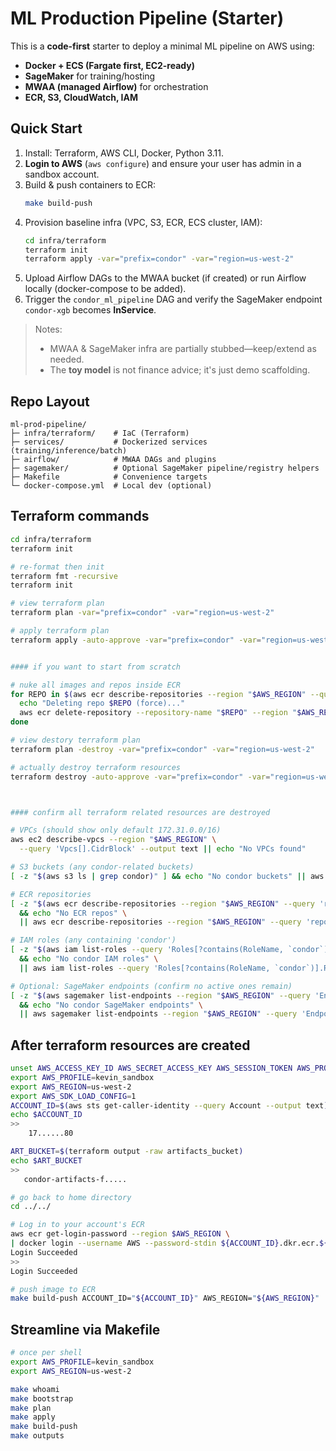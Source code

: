 # ML Production Pipeline (Starter)

This is a **code-first** starter to deploy a minimal ML pipeline on AWS using:
- **Docker + ECS (Fargate first, EC2-ready)**
- **SageMaker** for training/hosting
- **MWAA (managed Airflow)** for orchestration
- **ECR, S3, CloudWatch, IAM**

## Quick Start
1. Install: Terraform, AWS CLI, Docker, Python 3.11.
2. **Login to AWS** (`aws configure`) and ensure your user has admin in a sandbox account.
3. Build & push containers to ECR:
   ```bash
   make build-push
   ```
4. Provision baseline infra (VPC, S3, ECR, ECS cluster, IAM):
   ```bash
   cd infra/terraform
   terraform init
   terraform apply -var="prefix=condor" -var="region=us-west-2"
   ```
5. Upload Airflow DAGs to the MWAA bucket (if created) or run Airflow locally (docker-compose to be added).
6. Trigger the `condor_ml_pipeline` DAG and verify the SageMaker endpoint `condor-xgb` becomes **InService**.

> Notes:
> - MWAA & SageMaker infra are partially stubbed—keep/extend as needed.
> - The **toy model** is not finance advice; it's just demo scaffolding.

## Repo Layout
```
ml-prod-pipeline/
├─ infra/terraform/    # IaC (Terraform)
├─ services/           # Dockerized services (training/inference/batch)
├─ airflow/            # MWAA DAGs and plugins
├─ sagemaker/          # Optional SageMaker pipeline/registry helpers
├─ Makefile            # Convenience targets
└─ docker-compose.yml  # Local dev (optional)
```

## Terraform commands
```bash
cd infra/terraform
terraform init

# re-format then init
terraform fmt -recursive
terraform init

# view terraform plan
terraform plan -var="prefix=condor" -var="region=us-west-2"

# apply terraform plan
terraform apply -auto-approve -var="prefix=condor" -var="region=us-west-2"


#### if you want to start from scratch

# nuke all images and repos inside ECR
for REPO in $(aws ecr describe-repositories --region "$AWS_REGION" --query 'repositories[].repositoryName' --output text); do
  echo "Deleting repo $REPO (force)..."
  aws ecr delete-repository --repository-name "$REPO" --region "$AWS_REGION" --force
done

# view destory terraform plan
terraform plan -destroy -var="prefix=condor" -var="region=us-west-2"

# actually destroy terraform resources
terraform destroy -auto-approve -var="prefix=condor" -var="region=us-west-2"



#### confirm all terraform related resources are destroyed

# VPCs (should show only default 172.31.0.0/16)
aws ec2 describe-vpcs --region "$AWS_REGION" \
  --query 'Vpcs[].CidrBlock' --output text || echo "No VPCs found"

# S3 buckets (any condor-related buckets)
[ -z "$(aws s3 ls | grep condor)" ] && echo "No condor buckets" || aws s3 ls | grep condor

# ECR repositories
[ -z "$(aws ecr describe-repositories --region "$AWS_REGION" --query 'repositories[].repositoryName' --output text)" ] \
  && echo "No ECR repos" \
  || aws ecr describe-repositories --region "$AWS_REGION" --query 'repositories[].repositoryName' --output text

# IAM roles (any containing 'condor')
[ -z "$(aws iam list-roles --query 'Roles[?contains(RoleName, `condor`)].RoleName' --output text)" ] \
  && echo "No condor IAM roles" \
  || aws iam list-roles --query 'Roles[?contains(RoleName, `condor`)].RoleName' --output text

# Optional: SageMaker endpoints (confirm no active ones remain)
[ -z "$(aws sagemaker list-endpoints --region "$AWS_REGION" --query 'Endpoints[?contains(EndpointName, `condor`)].EndpointName' --output text)" ] \
  && echo "No condor SageMaker endpoints" \
  || aws sagemaker list-endpoints --region "$AWS_REGION" --query 'Endpoints[?contains(EndpointName, `condor`)].EndpointName' --output text
```

## After terraform resources are created
```bash
unset AWS_ACCESS_KEY_ID AWS_SECRET_ACCESS_KEY AWS_SESSION_TOKEN AWS_PROFILE
export AWS_PROFILE=kevin_sandbox
export AWS_REGION=us-west-2
export AWS_SDK_LOAD_CONFIG=1
ACCOUNT_ID=$(aws sts get-caller-identity --query Account --output text)
echo $ACCOUNT_ID
>>
    17......80

ART_BUCKET=$(terraform output -raw artifacts_bucket)
echo $ART_BUCKET
>>
   condor-artifacts-f.....

# go back to home directory
cd ../../

# Log in to your account's ECR
aws ecr get-login-password --region $AWS_REGION \
| docker login --username AWS --password-stdin ${ACCOUNT_ID}.dkr.ecr.${AWS_REGION}.amazonaws.com
Login Succeeded
>>
Login Succeeded

# push image to ECR
make build-push ACCOUNT_ID="${ACCOUNT_ID}" AWS_REGION="${AWS_REGION}"
```

## Streamline via Makefile
```bash
# once per shell
export AWS_PROFILE=kevin_sandbox
export AWS_REGION=us-west-2

make whoami
make bootstrap
make plan
make apply
make build-push
make outputs
```

## 